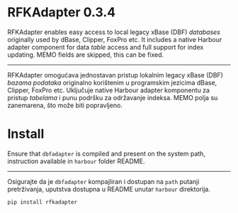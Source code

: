# RFKAdapter 0.3.4

RFKAdapter enables easy access to local legacy xBase (DBF) *databases* originally used by dBase, Clipper, FoxPro etc. It includes a native Harbour adapter component for data *table* access and full support for index updating. MEMO fields are skipped, this can be fixed.
***
RFKAdapter omogućava jednostavan pristup lokalnim legacy xBase (DBF) *bazama podataka* originalno korištenim u programskim jezicima dBase, Clipper, FoxPro etc. Uključuje native Harbour adapter komponentu za pristup *tabelama* i punu podršku za održavanje indeksa. MEMO polja su zanemarena, što može biti popravljeno.

# Install

Ensure that `dbfadapter` is compiled and present on the system path, instruction available in `harbour` folder README.
***
Osigurajte da je `dbfadapter` kompajliran i dostupan na `path` putanji pretrživanja, uputstva dostupna u README unutar `harbour` direktorija.

```bash
pip install rfkadapter
```
